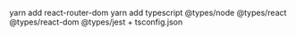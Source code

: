 yarn add react-router-dom
yarn add typescript @types/node @types/react @types/react-dom @types/jest + tsconfig.json
